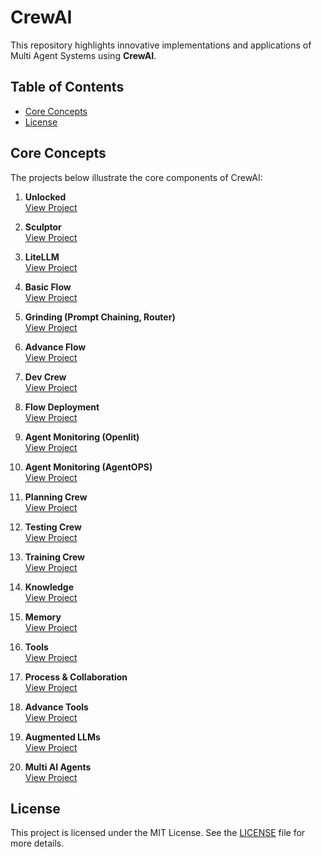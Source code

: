 # CrewAI

This repository highlights innovative implementations and applications of Multi Agent Systems using **CrewAI**.

## Table of Contents

- [Core Concepts](#core-concepts)
- [License](#license)

## Core Concepts

The projects below illustrate the core components of CrewAI:

1. **Unlocked**  
   [View Project](https://github.com/EngineerAbdulQadir/CrewAI/tree/main/Gauge/01%20-%20Unlocked/uv-helloworld)

2. **Sculptor**  
   [View Project](https://github.com/EngineerAbdulQadir/CrewAI/tree/main/Gauge/02%20-%20Sculptor/uv-project)

3. **LiteLLM**  
   [View Project](https://github.com/EngineerAbdulQadir/CrewAI/tree/main/Gauge/03%20-%20LiteLLM/litellm-project)

4. **Basic Flow**  
   [View Project](https://github.com/EngineerAbdulQadir/CrewAI/tree/main/Gauge/04%20-%20Basic%20Flow/crew_flow)

5. **Grinding (Prompt Chaining, Router)**  
   [View Project](https://github.com/EngineerAbdulQadir/CrewAI/tree/main/Gauge/05%20-%20Grinding%20(Prompt%20Chaining%2C%20Router)/grinding)

6. **Advance Flow**  
   [View Project]()

7. **Dev Crew**  
   [View Project](https://github.com/EngineerAbdulQadir/CrewAI/tree/main/Gauge/07%20-%20Dev%20Crew)

8. **Flow Deployment**  
   [View Project](https://github.com/EngineerAbdulQadir/CrewAI/tree/main/Gauge/08%20-%20Flow%20Deployment/deploy)

9. **Agent Monitoring (Openlit)**  
   [View Project](https://github.com/EngineerAbdulQadir/CrewAI/tree/main/Gauge/09%20-%20Agent%20Monitoring%20(Openlit)/monitoring)

10. **Agent Monitoring (AgentOPS)**  
    [View Project](https://github.com/EngineerAbdulQadir/CrewAI/tree/main/Gauge/10%20-%20Agent%20Monitoring%20(AgentOps)/monitoring)

11. **Planning Crew**  
    [View Project](https://github.com/EngineerAbdulQadir/CrewAI/tree/main/Gauge/11%20-%20Planning%20Crew)

12. **Testing Crew**  
    [View Project](https://github.com/EngineerAbdulQadir/CrewAI/tree/main/Gauge/12%20-%20Testing%20Crew)

13. **Training Crew**  
    [View Project](https://github.com/EngineerAbdulQadir/CrewAI/tree/main/Gauge/13%20-%20Training%20Crew)

14. **Knowledge**  
    [View Project](https://github.com/EngineerAbdulQadir/CrewAI/tree/main/Gauge/14%20-%20Knowledge)

15. **Memory**  
    [View Project](https://github.com/EngineerAbdulQadir/CrewAI/tree/main/Gauge/15%20-%20Memory)

16. **Tools**  
    [View Project](https://github.com/EngineerAbdulQadir/CrewAI/tree/main/Gauge/16%20-%20Tools)

17. **Process & Collaboration**  
    [View Project](https://github.com/EngineerAbdulQadir/CrewAI/tree/main/Gauge/17%20-%20Process%20%26%20Collaboration)

18. **Advance Tools**  
    [View Project](https://github.com/EngineerAbdulQadir/CrewAI/tree/main/Gauge/18%20-%20Advanced%20Tools)

19. **Augmented LLMs**  
    [View Project]()

20. **Multi AI Agents**  
    [View Project](https://github.com/EngineerAbdulQadir/CrewAI/tree/main/Gauge/20%20-%20Multi%20AI%20Agents)

## License

This project is licensed under the MIT License. See the [LICENSE](LICENSE) file for more details.
